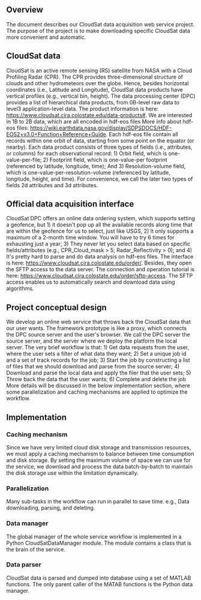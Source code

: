 ## Overview
The document describes our CloudSat data acquisition web service project. The purpose of the project is to make downloading specific CloudSat data more convenient and automatic.

## CloudSat data
CloudSat is an active remote sensing (RS) satellite from NASA with a Cloud Profiling Radar (CPR). The CPR provides three-dimensional structure of clouds and other hydrometeors over the globe. Hence, besides horizontal coordinates (i.e., Latitude and Longitude), CloudSat data products have vertical profiles (e.g., vertical bin, height). The data processing center (DPC) provides a list of hierarchical data products, from 0B-level raw data to level3 application-level data. The product information is here: https://www.cloudsat.cira.colostate.edu/data-products#. We are interested in 1B to 2B data, which are all encoded in hdf-eos files More info about hdf-eos files: https://wiki.earthdata.nasa.gov/display/SDPSDOCS/HDF-EOS2+v3.0+Function+Reference+Guide. Each hdf-eos file contain all records within one orbit of data, starting from some point on the equator (or nearby). Each data product consists of three types of fields (i.e., attributes, or columns) for each observational record: 1) Orbit field, which is one-value-per-file; 2) Footprint field, which is one-value-per footprint (referenced by latitude, longitude, time); And 3) Resolution-volume field, which is one-value-per-resolution-volume (referenced by latitude, longitude, height, and time). For convenience, we call the later two types of fields 2d attributes and 3d attributes.
## Official data acquisition interface
CloudSat DPC offers an online data ordering system, which supports setting a geofence, but 1) it doesn't pop up all the available records along time that are within the geofence for us to select, just like USGS, 2) It only supports a maximum of a 2-month time window. You will have to try 6 times for exhausting just a year; 3) They never let you select data based on specific fields/attributes (e.g., CPR_Cloud_mask > 5; Radar_Reflectivity > 0); and 4) It's pretty hard to parse and do data analysis on hdf-eos files. The interface is here: https://www.cloudsat.cira.colostate.edu/order/. Besides, they open the SFTP access to the data server. The connection and operation tutorial is here: https://www.cloudsat.cira.colostate.edu/order/sftp-access. The SFTP access enables us to automatically search and download data using algorithms.
## Project conceptual design
We develop an online web service that throws back the CloudSat data that our user wants. The framework prototype is like a proxy, which connects the DPC source server and the user's browser. We call the DPC server the source server, and the server where we deploy the platform the local server.
The very brief workflow is that: 1) Get data requests from the user, where the user sets a filter of what data they want; 2) Set a unique job id and a set of track records for the job; 3) Start the job by constructing a list of files that we should download and parse from the source server; 4) Download and parse the local data and apply the filer that the user sets; 5) Throw back the data that the user wants; 6) Complete and delete the job
More details will be discussed in the below implementation section, where some parallelization and caching mechanisms are applied to optimize the workflow.
## Implementation
### Caching mechanism
Since we have very limited cloud disk storage and transmission resources, we must apply a caching mechanism to balance between time consumption and disk storage. By setting the maximum volume of space we can use for the service, we download and process the data batch-by-batch to maintain the disk storage use within the limitation dynamically.
### Parallelization
Many sub-tasks in the workflow can run in parallel to save time. e.g., Data downloading, parsing, and deleting.
### Data manager
The global manager of the whole service workflow is implemented in a Python CloudSatDataManager module. The module contains a class that is the brain of the service.
### Data parser
CloudSat data is parsed and dumped into database using a set of MATLAB functions. The only parent caller of the MATAB functions is the Python data manager.